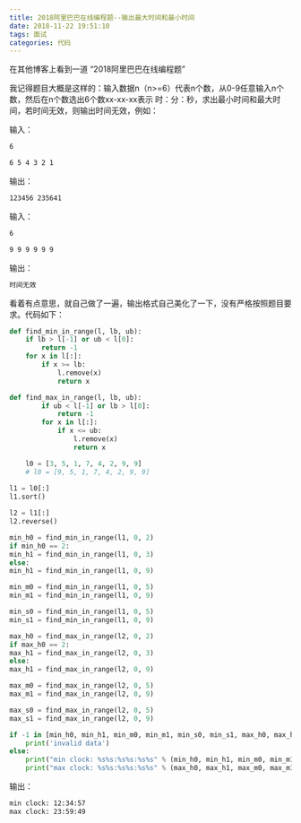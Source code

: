 ```yaml
---
title: 2018阿里巴巴在线编程题--输出最大时间和最小时间
date: 2018-11-22 19:51:10
tags: 面试
categories: 代码
---
```


在其他博客上看到一道 “2018阿里巴巴在线编程题”

我记得题目大概是这样的：输入数据n（n>=6）代表n个数，从0-9任意输入n个数，然后在n个数选出6个数xx-xx-xx表示 时：分：秒，求出最小时间和最大时间，若时间无效，则输出时间无效，例如：

输入：

```bash
6

6 5 4 3 2 1
```

输出：

```bash
123456 235641
```

输入：

```bash
6

9 9 9 9 9 9
```

输出：

```bash
时间无效
```

看着有点意思，就自己做了一遍，输出格式自己美化了一下，没有严格按照题目要求。代码如下：

```python
def find_min_in_range(l, lb, ub):
    if lb > l[-1] or ub < l[0]:
        return -1
    for x in l[:]:
        if x >= lb:
            l.remove(x)
            return x

def find_max_in_range(l, lb, ub):
        if ub < l[-1] or lb > l[0]:
            return -1
        for x in l[:]:
            if x <= ub:
                l.remove(x)
                return x

    l0 = [3, 5, 1, 7, 4, 2, 9, 9]
    # l0 = [9, 5, 1, 7, 4, 2, 9, 9]
    
l1 = l0[:]
l1.sort()

l2 = l1[:]
l2.reverse()

min_h0 = find_min_in_range(l1, 0, 2)
if min_h0 == 2:
min_h1 = find_min_in_range(l1, 0, 3)
else:
min_h1 = find_min_in_range(l1, 0, 9)

min_m0 = find_min_in_range(l1, 0, 5)
min_m1 = find_min_in_range(l1, 0, 9)

min_s0 = find_min_in_range(l1, 0, 5)
min_s1 = find_min_in_range(l1, 0, 9)

max_h0 = find_max_in_range(l2, 0, 2)
if max_h0 == 2:
max_h1 = find_max_in_range(l2, 0, 3)
else:
max_h1 = find_max_in_range(l2, 0, 9)

max_m0 = find_max_in_range(l2, 0, 5)
max_m1 = find_max_in_range(l2, 0, 9)

max_s0 = find_max_in_range(l2, 0, 5)
max_s1 = find_max_in_range(l2, 0, 9)

if -1 in [min_h0, min_h1, min_m0, min_m1, min_s0, min_s1, max_h0, max_h1, max_m0, max_m1, max_s0, max_s1]:
    print('invalid data')
else:
    print("min clock: %s%s:%s%s:%s%s" % (min_h0, min_h1, min_m0, min_m1, min_s0, min_s1))
    print("max clock: %s%s:%s%s:%s%s" % (max_h0, max_h1, max_m0, max_m1, max_s0, max_s1))
```

输出：

```bash
min clock: 12:34:57
max clock: 23:59:49
```
